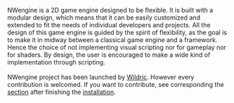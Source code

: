 NWengine is a 2D game engine designed to be flexible. It is built 
with a modular design, which means that it can be easily customized 
and extended to fit the needs of individual developers and projects. All the design of this game engine is guided by the spirit of flexibility, as the goal is to make it in midway between a classical game engine and a framework. Hence the choice of not implementing visual scripting nor for gameplay nor for shaders. By design, the user is encouraged to make a wide kind of implementation through scripting.
<br></br>
NWengine project has been launched by [Wildric](https://github.com/Wildric-Auric). However every contribution is welcomed. If you want to contribute, see corresponding the [section](Contribute.html) after finishing the [installation](Installation.html).
